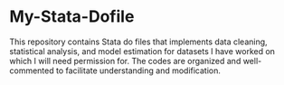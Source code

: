 # My-Stata-Dofile
This repository contains Stata do files that implements data cleaning, statistical analysis, and model estimation for datasets I have worked on which I will need permission for. The codes are organized and well-commented to facilitate understanding and modification.

